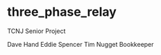 three_phase_relay
=================
TCNJ Senior Project

Dave Hand
Eddie Spencer
Tim Nugget
Bookkeeper
